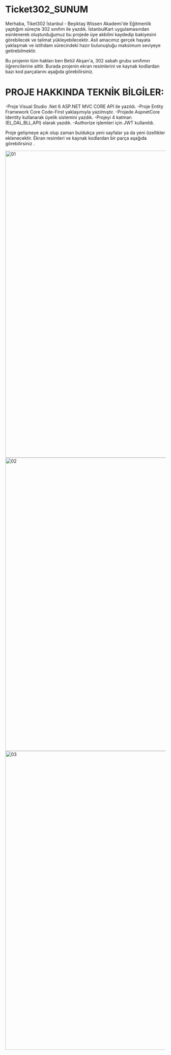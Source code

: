 # Ticket302_SUNUM

Merhaba, Tiket302 İstanbul - Beşiktaş Wissen Akademi'de Eğitmenlik yaptığım süreçte 302 sınıfım ile yazdık. İstanbulKart uygulamasından esinlenerek oluşturduğumuz bu projede üye akbilini kaydedip bakiyesini görebilecek ve talimat yükleyebilecektir. Asli amacımız gerçek hayata yaklaşmak ve istihdam sürecindeki hazır bulunuşluğu maksimum seviyeye getirebilmektir.

Bu projenin tüm hakları ben Betül Akşan'a, 302 sabah grubu sınıfımın öğrencilerine aittir. Burada projenin ekran resimlerini ve kaynak kodlardan bazı kod parçalarını aşağıda görebilirsiniz.

# PROJE HAKKINDA TEKNİK BİLGİLER:

-Proje Visual Studio .Net 6 ASP.NET MVC CORE API ile yazıldı.
-Proje Entity Framework Core Code-First yaklaşımıyla yazılmıştır.
-Projede AspnetCore Identity kullanarak üyelik sistemini yazdık.
-Projeyi 4 katman (EL,DAL,BLL,API) olarak yazdık.
-Authorize işlemleri için JWT kullanıldı.

Proje gelişmeye açık olup zaman buldukça yeni sayfalar ya da yeni özellikler eklenecektir.
Ekran resimleri ve kaynak kodlardan bir parça aşağıda görebilirsiniz .

<img width="960" alt="01" src="https://user-images.githubusercontent.com/94163797/219579284-4e5617e5-b89c-4ef2-8e22-b255740d6b5e.png">
<img width="917" alt="02" src="https://user-images.githubusercontent.com/94163797/219579300-33af3e29-8fa4-49c7-b318-dac3c6ff052d.png">
<img width="935" alt="03" src="https://user-images.githubusercontent.com/94163797/219579339-6b7c05f9-51f0-4292-91ab-262c237ad861.png">
